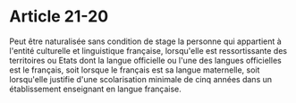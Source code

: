 # Article 21-20

Peut être naturalisée sans condition de stage la personne qui appartient à l'entité culturelle et linguistique française, lorsqu'elle est ressortissante des territoires ou Etats dont la langue officielle ou l'une des langues officielles est le français, soit lorsque le français est sa langue maternelle, soit lorsqu'elle justifie d'une scolarisation minimale de cinq années dans un établissement enseignant en langue française.